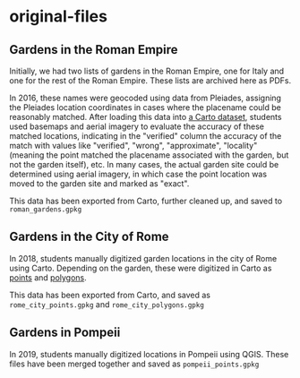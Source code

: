 # original-files

## Gardens in the Roman Empire

Initially, we had two lists of gardens in the Roman Empire, one for Italy and one for the rest of the Roman Empire.  These lists are archived here as PDFs.

In 2016, these names were geocoded using data from Pleiades, assigning the Pleiades location coordinates in cases where the placename could be reasonably matched.  After loading this data into [a Carto dataset](https://cornell.carto.com/u/cornell-admin/dataset/roman_gardens), students used basemaps and aerial imagery to evaluate the accuracy of these matched locations, indicating in the "verified" column the accuracy of the match with values like "verified", "wrong", "approximate", "locality" (meaning the point matched the placename associated with the garden, but not the garden itself), etc.  In many cases, the actual garden site could be determined using aerial imagery, in which case the point location was moved to the garden site and marked as "exact".

This data has been exported from Carto, further cleaned up, and saved to `roman_gardens.gpkg`


## Gardens in the City of Rome

In 2018, students manually digitized garden locations in the city of Rome using Carto.  Depending on the garden, these were digitized in Carto as [points](https://cornell.carto.com/u/cornell-admin/dataset/la5450_points) and [polygons](https://cornell.carto.com/u/cornell-admin/dataset/la5450_polygons).

This data has been exported from Carto, and saved as `rome_city_points.gpkg` and `rome_city_polygons.gpkg`


## Gardens in Pompeii

In 2019, students manually digitized locations in Pompeii using QGIS.  These files have been merged together and saved as `pompeii_points.gpkg`



